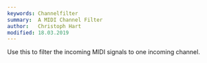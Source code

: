```yaml
---
keywords: Channelfilter
summary:  A MIDI Channel Filter
author:   Christoph Hart
modified: 18.03.2019
---
```


Use this to filter the incoming MIDI signals to one incoming channel.
  